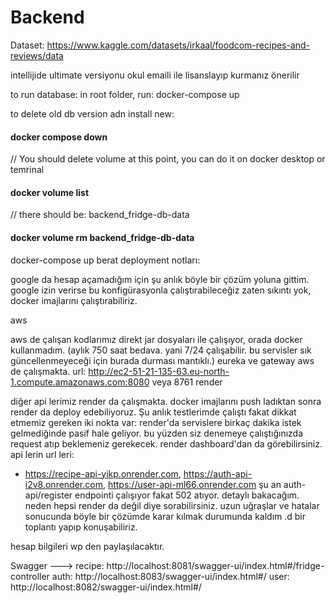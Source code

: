 # Backend

Dataset:
https://www.kaggle.com/datasets/irkaal/foodcom-recipes-and-reviews/data

intellijide ultimate versiyonu okul emaili ile lisanslayıp kurmanız önerilir

to run database:
in root folder, run:
docker-compose up

to delete old db version adn install new:
#### docker compose down
// You should delete volume at this point, you can do it on docker desktop or temrinal
#### docker volume list 
// there should be: backend_fridge-db-data
#### docker volume rm backend_fridge-db-data

docker-compose up
berat deployment notları:

google da hesap açamadığım için şu anlık böyle bir çözüm yoluna gittim. google izin verirse bu konfigürasyonla çalıştırabileceğiz zaten sıkıntı yok, docker imajlarını çalıştırabiliriz.

aws

aws de çalışan kodlarımız direkt jar dosyaları ile çalışıyor, orada docker kullanmadım. (aylık 750 saat bedava. yani 7/24 çalışabilir. bu servisler sık güncellenmeyeceği için burada durması mantıklı.)
eureka ve gateway aws de çalışmakta. url: http://ec2-51-21-135-63.eu-north-1.compute.amazonaws.com:8080 veya 8761
render

diğer api lerimiz render da çalışmakta. docker imajlarını push ladıktan sonra render da deploy edebiliyoruz.
Şu anlık testlerimde çalıştı fakat dikkat etmemiz gereken iki nokta var:
render'da servislere birkaç dakika istek gelmediğinde pasif hale geliyor. bu yüzden siz denemeye çalıştığınızda request atıp beklemeniz gerekecek. render dashboard'dan da görebilirsiniz. api lerin url leri:
- https://recipe-api-yikp.onrender.com, https://auth-api-i2v8.onrender.com, https://user-api-ml66.onrender.com
şu an auth-api/register endpointi çalışıyor fakat 502 atıyor. detaylı bakacağım.
neden hepsi render da değil diye sorabilirsiniz. uzun uğraşlar ve hatalar sonucunda böyle bir çözümde karar kılmak durumunda kaldım .d bir toplantı yapıp konuşabiliriz.

hesap bilgileri wp den paylaşılacaktır.


Swagger --->
recipe: http://localhost:8081/swagger-ui/index.html#/fridge-controller
auth: http://localhost:8083/swagger-ui/index.html#/
user: http://localhost:8082/swagger-ui/index.html#/

